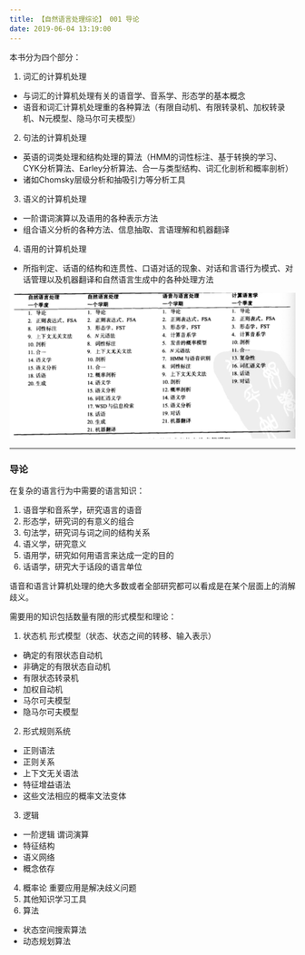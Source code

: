 ```yaml
---
title: 【自然语言处理综论】 001 导论
date: 2019-06-04 13:19:00
---
```


本书分为四个部分：
1. 词汇的计算机处理
  * 与词汇的计算机处理有关的语音学、音系学、形态学的基本概念
  * 语音和词汇计算机处理重的各种算法（有限自动机、有限转录机、加权转录机、N元模型、隐马尔可夫模型）
2. 句法的计算机处理
  * 英语的词类处理和结构处理的算法（HMM的词性标注、基于转换的学习、CYK分析算法、Earley分析算法、合一与类型结构、词汇化剖析和概率剖析）
  * 诸如Chomsky层级分析和抽吸引力等分析工具
3. 语义的计算机处理
  * 一阶谓词演算以及语用的各种表示方法
  * 组合语义分析的各种方法、信息抽取、言语理解和机器翻译
4. 语用的计算机处理
  * 所指判定、话语的结构和连贯性、口语对话的现象、对话和言语行为模式、对话管理以及机器翻译和自然语言生成中的各种处理方法


![综论使用方法](/images/snlp/nlp-00-1.jpg)

---

### 导论

在复杂的语言行为中需要的语言知识：
1. 语音学和音系学，研究语言的语音
2. 形态学，研究词的有意义的组合
3. 句法学，研究词与词之间的结构关系
4. 语义学，研究意义
5. 语用学，研究如何用语言来达成一定的目的
6. 话语学，研究大于话段的语言单位

语音和语言计算机处理的绝大多数或者全部研究都可以看成是在某个层面上的消解歧义。

需要用的知识包括数量有限的形式模型和理论：
1. 状态机 形式模型（状态、状态之间的转移、输入表示）
  * 确定的有限状态自动机
  * 非确定的有限状态自动机
  * 有限状态转录机
  * 加权自动机
  * 马尔可夫模型
  * 隐马尔可夫模型
2. 形式规则系统
  * 正则语法
  * 正则关系
  * 上下文无关语法
  * 特征增益语法
  * 这些文法相应的概率文法变体
3. 逻辑
  * 一阶逻辑 谓词演算
  * 特征结构
  * 语义网络
  * 概念依存
4. 概率论 重要应用是解决歧义问题
5. 其他知识学习工具
6. 算法
  * 状态空间搜索算法
  * 动态规划算法
